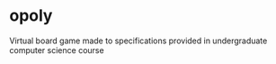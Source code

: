 # opoly
Virtual board game made to specifications provided in undergraduate computer science course
